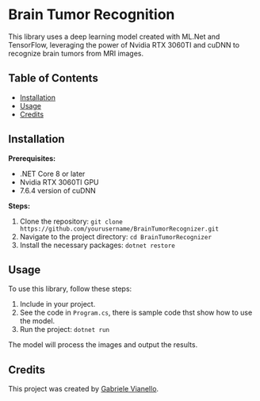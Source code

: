 # Brain Tumor Recognition

This library uses a deep learning model created with ML.Net and TensorFlow, leveraging the power of Nvidia RTX 3060TI and cuDNN to recognize brain tumors from MRI images.

## Table of Contents

- [Installation](#installation)
- [Usage](#usage)
- [Credits](#credits)

## Installation

**Prerequisites:**
- .NET Core 8 or later
- Nvidia RTX 3060TI GPU
- 7.6.4 version of cuDNN

**Steps:**
1. Clone the repository: `git clone https://github.com/yourusername/BrainTumorRecognizer.git`
2. Navigate to the project directory: `cd BrainTumorRecognizer`
3. Install the necessary packages: `dotnet restore`

## Usage

To use this library, follow these steps:

1. Include in your project.
2. See the code in `Program.cs`, there is sample code thst show how to use the model.
3. Run the project: `dotnet run`

The model will process the images and output the results.

## Credits

This project was created by [Gabriele Vianello](https://github.com/Vinello28).
